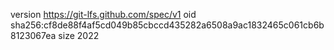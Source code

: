 version https://git-lfs.github.com/spec/v1
oid sha256:cf8de88f4af5cd049b85cbccd435282a6508a9ac1832465c061cb6b8123067ea
size 2022
